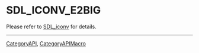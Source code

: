 # SDL_ICONV_E2BIG

Please refer to [SDL_iconv](SDL_iconv) for details.

----
[CategoryAPI](CategoryAPI), [CategoryAPIMacro](CategoryAPIMacro)

